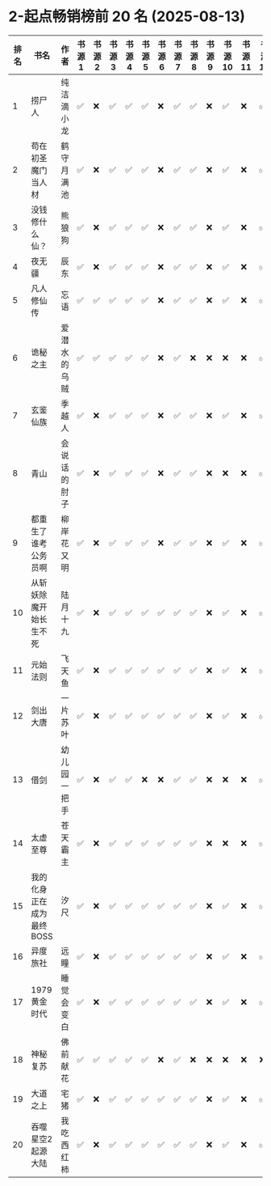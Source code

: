 # 2-起点畅销榜前 20 名 (2025-08-13)

| 排名 | 书名             | 作者     | 书源 1 | 书源 2 | 书源 3 | 书源 4 | 书源 5 | 书源 6 | 书源 7 | 书源 8 | 书源 9 | 书源 10 | 书源 11 | 书源 12 | 书源 13 | 书源 14 |
|----|----------------|--------|------|------|------|------|------|------|------|------|------|-------|-------|-------|-------|-------|
| 1  | 捞尸人            | 纯洁滴小龙  | ✅    | ❌    | ✅    | ✅    | ✅    | ❌    | ✅    | ✅    | ❌    | ✅     | ❌     | ✅     | ✅     | ✅     |
| 2  | 苟在初圣魔门当人材      | 鹤守月满池  | ✅    | ❌    | ✅    | ✅    | ✅    | ❌    | ✅    | ✅    | ❌    | ✅     | ❌     | ✅     | ✅     | ✅     |
| 3  | 没钱修什么仙？        | 熊狼狗    | ✅    | ❌    | ✅    | ✅    | ✅    | ❌    | ✅    | ✅    | ❌    | ✅     | ❌     | ✅     | ✅     | ✅     |
| 4  | 夜无疆            | 辰东     | ✅    | ❌    | ✅    | ✅    | ✅    | ❌    | ✅    | ✅    | ❌    | ✅     | ❌     | ✅     | ✅     | ✅     |
| 5  | 凡人修仙传          | 忘语     | ✅    | ✅    | ✅    | ✅    | ✅    | ❌    | ✅    | ✅    | ❌    | ✅     | ❌     | ✅     | ✅     | ❌     |
| 6  | 诡秘之主           | 爱潜水的乌贼 | ✅    | ✅    | ✅    | ✅    | ✅    | ❌    | ✅    | ❌    | ❌    | ❌     | ❌     | ✅     | ✅     | ❌     |
| 7  | 玄鉴仙族           | 季越人    | ✅    | ❌    | ✅    | ✅    | ✅    | ❌    | ✅    | ✅    | ❌    | ✅     | ❌     | ✅     | ✅     | ✅     |
| 8  | 青山             | 会说话的肘子 | ✅    | ❌    | ✅    | ✅    | ✅    | ❌    | ✅    | ✅    | ❌    | ❌     | ❌     | ✅     | ✅     | ❌     |
| 9  | 都重生了谁考公务员啊     | 柳岸花又明  | ✅    | ❌    | ✅    | ✅    | ✅    | ❌    | ✅    | ✅    | ❌    | ✅     | ❌     | ✅     | ✅     | ✅     |
| 10 | 从斩妖除魔开始长生不死    | 陆月十九   | ✅    | ❌    | ✅    | ✅    | ✅    | ✅    | ✅    | ✅    | ❌    | ✅     | ❌     | ✅     | ✅     | ✅     |
| 11 | 元始法则           | 飞天鱼    | ✅    | ❌    | ✅    | ✅    | ✅    | ✅    | ✅    | ✅    | ❌    | ✅     | ❌     | ✅     | ✅     | ✅     |
| 12 | 剑出大唐           | 一片苏叶   | ✅    | ❌    | ✅    | ✅    | ✅    | ✅    | ✅    | ✅    | ❌    | ✅     | ❌     | ✅     | ✅     | ✅     |
| 13 | 借剑             | 幼儿园一把手 | ✅    | ❌    | ✅    | ✅    | ❌    | ❌    | ✅    | ✅    | ❌    | ❌     | ❌     | ✅     | ✅     | ❌     |
| 14 | 太虚至尊           | 苍天霸主   | ✅    | ❌    | ✅    | ✅    | ✅    | ✅    | ✅    | ✅    | ❌    | ❌     | ❌     | ✅     | ✅     | ❌     |
| 15 | 我的化身正在成为最终BOSS | 汐尺     | ✅    | ❌    | ✅    | ✅    | ✅    | ✅    | ✅    | ✅    | ❌    | ✅     | ❌     | ✅     | ✅     | ✅     |
| 16 | 异度旅社           | 远瞳     | ✅    | ❌    | ✅    | ✅    | ✅    | ✅    | ✅    | ✅    | ❌    | ✅     | ❌     | ✅     | ✅     | ✅     |
| 17 | 1979黄金时代       | 睡觉会变白  | ✅    | ❌    | ✅    | ✅    | ✅    | ✅    | ✅    | ✅    | ❌    | ✅     | ❌     | ✅     | ✅     | ✅     |
| 18 | 神秘复苏           | 佛前献花   | ✅    | ✅    | ✅    | ✅    | ✅    | ❌    | ✅    | ❌    | ❌    | ❌     | ❌     | ❌     | ✅     | ❌     |
| 19 | 大道之上           | 宅猪     | ✅    | ❌    | ✅    | ✅    | ✅    | ✅    | ✅    | ✅    | ❌    | ✅     | ❌     | ✅     | ✅     | ✅     |
| 20 | 吞噬星空2起源大陆      | 我吃西红柿  | ✅    | ❌    | ✅    | ✅    | ✅    | ✅    | ✅    | ✅    | ❌    | ✅     | ❌     | ✅     | ✅     | ✅     |